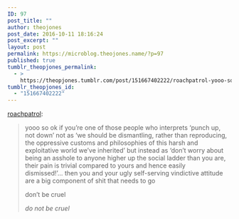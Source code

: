 ```yaml
---
ID: 97
post_title: ""
author: theojones
post_date: 2016-10-11 18:16:24
post_excerpt: ""
layout: post
permalink: https://microblog.theojones.name/?p=97
published: true
tumblr_theopjones_permalink:
  - >
    https://theopjones.tumblr.com/post/151667402222/roachpatrol-yooo-so-ok-if-youre-one-of-those
tumblr_theopjones_id:
  - "151667402222"
---
```

<p><a class="tumblr_blog" href="http://roachpatrol.tumblr.com/post/75325437157">roachpatrol</a>:</p>
<blockquote>
<p>yooo so ok if you’re one of those people who interprets ‘punch up, not down’ not as ‘we should be dismantling, rather than reproducing, the oppressive customs and philosophies of this harsh and exploitative world we’ve inherited’ but instead as ‘don’t worry about being an asshole to anyone higher up the social ladder than you are, their pain is trivial compared to yours and hence easily dismissed!’… then you and your ugly self-serving vindictive attitude are a big component of shit that needs to go</p>
<p>don’t be cruel</p>
<p><em>do not be cruel</em></p>
</blockquote>